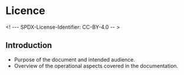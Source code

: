 # Licence

<! --- SPDX-License-Identifier: CC-BY-4.0  -- >

## Introduction

- Purpose of the document and intended audience.
- Overview of the operational aspects covered in the documentation.
